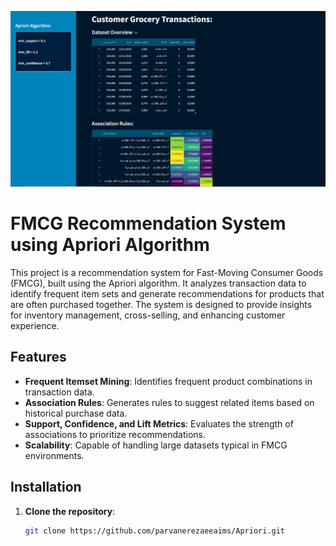 
![Dashboard Sample](./Dashboard_Sample.png)

# FMCG Recommendation System using Apriori Algorithm

This project is a recommendation system for Fast-Moving Consumer Goods (FMCG), built using the Apriori algorithm. It analyzes transaction data to identify frequent item sets and generate recommendations for products that are often purchased together. The system is designed to provide insights for inventory management, cross-selling, and enhancing customer experience.

## Features

- **Frequent Itemset Mining**: Identifies frequent product combinations in transaction data.
- **Association Rules**: Generates rules to suggest related items based on historical purchase data.
- **Support, Confidence, and Lift Metrics**: Evaluates the strength of associations to prioritize recommendations.
- **Scalability**: Capable of handling large datasets typical in FMCG environments.

## Installation

1. **Clone the repository**:
   ```bash
   git clone https://github.com/parvanerezaeeaims/Apriori.git




